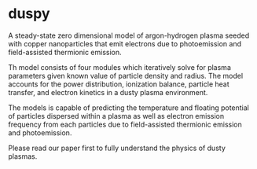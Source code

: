 # duspy

A steady-state zero dimensional model of argon-hydrogen plasma seeded with copper nanoparticles that emit electrons due to photoemission and field-assisted thermionic emission.

Th model consists of four modules which iteratively solve for plasma parameters given known value of particle density and radius. The model accounts for the power distribution, ionization balance, particle heat transfer, and electron kinetics in a dusty plasma environment. 

The models is capable of predicting the temperature and floating potential of particles dispersed within a plasma as well as electron emission frequency from each particles due to field-assisted thermionic emission and photoemission. 

Please read our paper first to fully understand the physics of dusty plasmas. 


